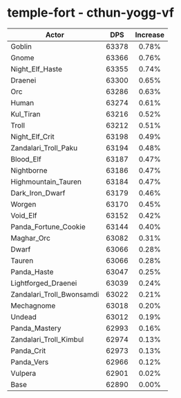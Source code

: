 # temple-fort - cthun-yogg-vf
| Actor | DPS | Increase |
|---|:---:|:---:|
|Goblin|63378|0.78%|
|Gnome|63366|0.76%|
|Night_Elf_Haste|63355|0.74%|
|Draenei|63300|0.65%|
|Orc|63286|0.63%|
|Human|63274|0.61%|
|Kul_Tiran|63216|0.52%|
|Troll|63212|0.51%|
|Night_Elf_Crit|63198|0.49%|
|Zandalari_Troll_Paku|63194|0.48%|
|Blood_Elf|63187|0.47%|
|Nightborne|63186|0.47%|
|Highmountain_Tauren|63184|0.47%|
|Dark_Iron_Dwarf|63179|0.46%|
|Worgen|63170|0.45%|
|Void_Elf|63152|0.42%|
|Panda_Fortune_Cookie|63144|0.40%|
|Maghar_Orc|63082|0.31%|
|Dwarf|63066|0.28%|
|Tauren|63066|0.28%|
|Panda_Haste|63047|0.25%|
|Lightforged_Draenei|63039|0.24%|
|Zandalari_Troll_Bwonsamdi|63022|0.21%|
|Mechagnome|63018|0.20%|
|Undead|63012|0.19%|
|Panda_Mastery|62993|0.16%|
|Zandalari_Troll_Kimbul|62974|0.13%|
|Panda_Crit|62973|0.13%|
|Panda_Vers|62966|0.12%|
|Vulpera|62901|0.02%|
|Base|62890|0.00%|
